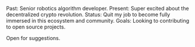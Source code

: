 Past: Senior robotics algorithm developer.
Present: Super excited about the decentralized crypto revolution.
Status: Quit my job to become fully immersed in this ecosystem and community.
Goals: Looking to contributing to open source projects.

Open for suggestions.
